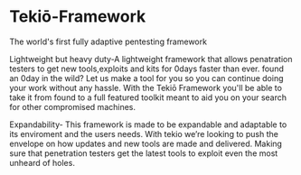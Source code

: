 # Tekiō-Framework
The world's first fully adaptive pentesting framework 

Lightweight but heavy duty-A lightweight framework that allows penatration testers to get new tools,exploits and kits for 0days faster than ever. found an 0day in the wild? Let us make a tool for you so you can continue doing your work without any hassle. With the Tekiō Framework you'll be able to take it from found to a full featured toolkit meant to aid you on your search for other compromised machines.

Expandability- This framework is made to be expandable and adaptable to its enviroment and the users needs. With tekio we’re looking to push the envelope on how updates and new tools are made and delivered. Making sure that penetration testers get the latest tools to exploit even the most unheard of holes.  
